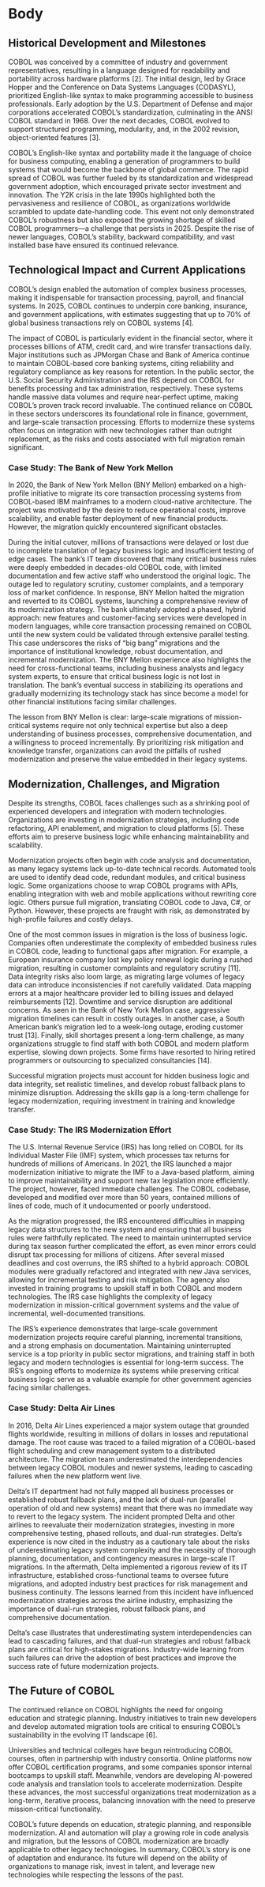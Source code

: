 # Body

## Historical Development and Milestones
COBOL was conceived by a committee of industry and government representatives, resulting in a language designed for readability and portability across hardware platforms [2]. The initial design, led by Grace Hopper and the Conference on Data Systems Languages (CODASYL), prioritized English-like syntax to make programming accessible to business professionals. Early adoption by the U.S. Department of Defense and major corporations accelerated COBOL’s standardization, culminating in the ANSI COBOL standard in 1968. Over the next decades, COBOL evolved to support structured programming, modularity, and, in the 2002 revision, object-oriented features [3].

COBOL’s English-like syntax and portability made it the language of choice for business computing, enabling a generation of programmers to build systems that would become the backbone of global commerce. The rapid spread of COBOL was further fueled by its standardization and widespread government adoption, which encouraged private sector investment and innovation. The Y2K crisis in the late 1990s highlighted both the pervasiveness and resilience of COBOL, as organizations worldwide scrambled to update date-handling code. This event not only demonstrated COBOL’s robustness but also exposed the growing shortage of skilled COBOL programmers—a challenge that persists in 2025. Despite the rise of newer languages, COBOL’s stability, backward compatibility, and vast installed base have ensured its continued relevance.

## Technological Impact and Current Applications
COBOL’s design enabled the automation of complex business processes, making it indispensable for transaction processing, payroll, and financial systems. In 2025, COBOL continues to underpin core banking, insurance, and government applications, with estimates suggesting that up to 70% of global business transactions rely on COBOL systems [4].

The impact of COBOL is particularly evident in the financial sector, where it processes billions of ATM, credit card, and wire transfer transactions daily. Major institutions such as JPMorgan Chase and Bank of America continue to maintain COBOL-based core banking systems, citing reliability and regulatory compliance as key reasons for retention. In the public sector, the U.S. Social Security Administration and the IRS depend on COBOL for benefits processing and tax administration, respectively. These systems handle massive data volumes and require near-perfect uptime, making COBOL’s proven track record invaluable. The continued reliance on COBOL in these sectors underscores its foundational role in finance, government, and large-scale transaction processing. Efforts to modernize these systems often focus on integration with new technologies rather than outright replacement, as the risks and costs associated with full migration remain significant.

### Case Study: The Bank of New York Mellon
In 2020, the Bank of New York Mellon (BNY Mellon) embarked on a high-profile initiative to migrate its core transaction processing systems from COBOL-based IBM mainframes to a modern cloud-native architecture. The project was motivated by the desire to reduce operational costs, improve scalability, and enable faster deployment of new financial products. However, the migration quickly encountered significant obstacles. 

During the initial cutover, millions of transactions were delayed or lost due to incomplete translation of legacy business logic and insufficient testing of edge cases. The bank’s IT team discovered that many critical business rules were deeply embedded in decades-old COBOL code, with limited documentation and few active staff who understood the original logic. The outage led to regulatory scrutiny, customer complaints, and a temporary loss of market confidence. In response, BNY Mellon halted the migration and reverted to its COBOL systems, launching a comprehensive review of its modernization strategy. The bank ultimately adopted a phased, hybrid approach: new features and customer-facing services were developed in modern languages, while core transaction processing remained on COBOL until the new system could be validated through extensive parallel testing. This case underscores the risks of “big bang” migrations and the importance of institutional knowledge, robust documentation, and incremental modernization. The BNY Mellon experience also highlights the need for cross-functional teams, including business analysts and legacy system experts, to ensure that critical business logic is not lost in translation. The bank’s eventual success in stabilizing its operations and gradually modernizing its technology stack has since become a model for other financial institutions facing similar challenges.

The lesson from BNY Mellon is clear: large-scale migrations of mission-critical systems require not only technical expertise but also a deep understanding of business processes, comprehensive documentation, and a willingness to proceed incrementally. By prioritizing risk mitigation and knowledge transfer, organizations can avoid the pitfalls of rushed modernization and preserve the value embedded in their legacy systems.

## Modernization, Challenges, and Migration
Despite its strengths, COBOL faces challenges such as a shrinking pool of experienced developers and integration with modern technologies. Organizations are investing in modernization strategies, including code refactoring, API enablement, and migration to cloud platforms [5]. These efforts aim to preserve business logic while enhancing maintainability and scalability.

Modernization projects often begin with code analysis and documentation, as many legacy systems lack up-to-date technical records. Automated tools are used to identify dead code, redundant modules, and critical business logic. Some organizations choose to wrap COBOL programs with APIs, enabling integration with web and mobile applications without rewriting core logic. Others pursue full migration, translating COBOL code to Java, C#, or Python. However, these projects are fraught with risk, as demonstrated by high-profile failures and costly delays.

One of the most common issues in migration is the loss of business logic. Companies often underestimate the complexity of embedded business rules in COBOL code, leading to functional gaps after migration. For example, a European insurance company lost key policy renewal logic during a rushed migration, resulting in customer complaints and regulatory scrutiny [11]. Data integrity risks also loom large, as migrating large volumes of legacy data can introduce inconsistencies if not carefully validated. Data mapping errors at a major healthcare provider led to billing issues and delayed reimbursements [12]. Downtime and service disruption are additional concerns. As seen in the Bank of New York Mellon case, aggressive migration timelines can result in costly outages. In another case, a South American bank’s migration led to a week-long outage, eroding customer trust [13]. Finally, skill shortages present a long-term challenge, as many organizations struggle to find staff with both COBOL and modern platform expertise, slowing down projects. Some firms have resorted to hiring retired programmers or outsourcing to specialized consultancies [14].

Successful migration projects must account for hidden business logic and data integrity, set realistic timelines, and develop robust fallback plans to minimize disruption. Addressing the skills gap is a long-term challenge for legacy modernization, requiring investment in training and knowledge transfer.

### Case Study: The IRS Modernization Effort
The U.S. Internal Revenue Service (IRS) has long relied on COBOL for its Individual Master File (IMF) system, which processes tax returns for hundreds of millions of Americans. In 2021, the IRS launched a major modernization initiative to migrate the IMF to a Java-based platform, aiming to improve maintainability and support new tax legislation more efficiently. The project, however, faced immediate challenges. The COBOL codebase, developed and modified over more than 50 years, contained millions of lines of code, much of it undocumented or poorly understood. 

As the migration progressed, the IRS encountered difficulties in mapping legacy data structures to the new system and ensuring that all business rules were faithfully replicated. The need to maintain uninterrupted service during tax season further complicated the effort, as even minor errors could disrupt tax processing for millions of citizens. After several missed deadlines and cost overruns, the IRS shifted to a hybrid approach: COBOL modules were gradually refactored and integrated with new Java services, allowing for incremental testing and risk mitigation. The agency also invested in training programs to upskill staff in both COBOL and modern technologies. The IRS case highlights the complexity of legacy modernization in mission-critical government systems and the value of incremental, well-documented transitions.

The IRS’s experience demonstrates that large-scale government modernization projects require careful planning, incremental transitions, and a strong emphasis on documentation. Maintaining uninterrupted service is a top priority in public sector migrations, and training staff in both legacy and modern technologies is essential for long-term success. The IRS’s ongoing efforts to modernize its systems while preserving critical business logic serve as a valuable example for other government agencies facing similar challenges.

### Case Study: Delta Air Lines
In 2016, Delta Air Lines experienced a major system outage that grounded flights worldwide, resulting in millions of dollars in losses and reputational damage. The root cause was traced to a failed migration of a COBOL-based flight scheduling and crew management system to a distributed architecture. The migration team underestimated the interdependencies between legacy COBOL modules and newer systems, leading to cascading failures when the new platform went live. 

Delta’s IT department had not fully mapped all business processes or established robust fallback plans, and the lack of dual-run (parallel operation of old and new systems) meant that there was no immediate way to revert to the legacy system. The incident prompted Delta and other airlines to reevaluate their modernization strategies, investing in more comprehensive testing, phased rollouts, and dual-run strategies. Delta’s experience is now cited in the industry as a cautionary tale about the risks of underestimating legacy system complexity and the necessity of thorough planning, documentation, and contingency measures in large-scale IT migrations. In the aftermath, Delta implemented a rigorous review of its IT infrastructure, established cross-functional teams to oversee future migrations, and adopted industry best practices for risk management and business continuity. The lessons learned from this incident have influenced modernization strategies across the airline industry, emphasizing the importance of dual-run strategies, robust fallback plans, and comprehensive documentation.

Delta’s case illustrates that underestimating system interdependencies can lead to cascading failures, and that dual-run strategies and robust fallback plans are critical for high-stakes migrations. Industry-wide learning from such failures can drive the adoption of best practices and improve the success rate of future modernization projects.

## The Future of COBOL
The continued reliance on COBOL highlights the need for ongoing education and strategic planning. Industry initiatives to train new developers and develop automated migration tools are critical to ensuring COBOL’s sustainability in the evolving IT landscape [6].

Universities and technical colleges have begun reintroducing COBOL courses, often in partnership with industry consortia. Online platforms now offer COBOL certification programs, and some companies sponsor internal bootcamps to upskill staff. Meanwhile, vendors are developing AI-powered code analysis and translation tools to accelerate modernization. Despite these advances, the most successful organizations treat modernization as a long-term, iterative process, balancing innovation with the need to preserve mission-critical functionality.

COBOL’s future depends on education, strategic planning, and responsible modernization. AI and automation will play a growing role in code analysis and migration, but the lessons of COBOL modernization are broadly applicable to other legacy technologies. In summary, COBOL’s story is one of adaptation and endurance. Its future will depend on the ability of organizations to manage risk, invest in talent, and leverage new technologies while respecting the lessons of the past.
